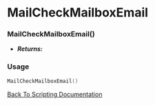 # MailCheckMailboxEmail

### MailCheckMailboxEmail()
- ***Returns:*** 

### Usage

```Lua
MailCheckMailboxEmail()
```


[Back To Scripting Documentation](../README.md)
